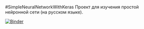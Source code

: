 #SimpleNeuralNetworkWithKeras
Проект для изучения простой нейронной сети (на русском языке).

[![Binder](https://mybinder.org/badge_logo.svg)](https://mybinder.org/v2/gh/MatthewGrover/SimpleNeuralNetworkWithKeras/master)

